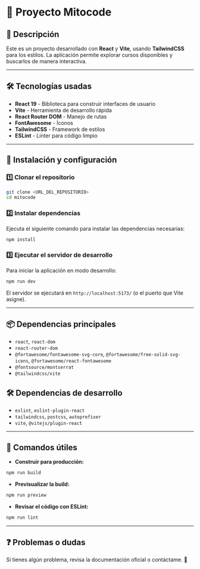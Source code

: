 # 🚀 Proyecto Mitocode

## 📌 Descripción
Este es un proyecto desarrollado con **React** y **Vite**, usando **TailwindCSS** para los estilos. La aplicación permite explorar cursos disponibles y buscarlos de manera interactiva.

---

## 🛠 Tecnologías usadas
- **React 19** - Biblioteca para construir interfaces de usuario
- **Vite** - Herramienta de desarrollo rápida
- **React Router DOM** - Manejo de rutas
- **FontAwesome** - Íconos
- **TailwindCSS** - Framework de estilos
- **ESLint** - Linter para código limpio

---

## 🔹 Instalación y configuración

### 1️⃣ Clonar el repositorio
```sh
git clone <URL_DEL_REPOSITORIO>
cd mitocode
```

### 2️⃣ Instalar dependencias
Ejecuta el siguiente comando para instalar las dependencias necesarias:
```sh
npm install
```

### 3️⃣ Ejecutar el servidor de desarrollo
Para iniciar la aplicación en modo desarrollo:
```sh
npm run dev
```
El servidor se ejecutará en `http://localhost:5173/` (o el puerto que Vite asigne).

---

## 📦 Dependencias principales
- `react`, `react-dom`
- `react-router-dom`
- `@fortawesome/fontawesome-svg-core`, `@fortawesome/free-solid-svg-icons`, `@fortawesome/react-fontawesome`
- `@fontsource/montserrat`
- `@tailwindcss/vite`

## 🛠 Dependencias de desarrollo
- `eslint`, `eslint-plugin-react`
- `tailwindcss`, `postcss`, `autoprefixer`
- `vite`, `@vitejs/plugin-react`

---

## 🚀 Comandos útiles
- **Construir para producción:**
```sh
npm run build
```
- **Previsualizar la build:**
```sh
npm run preview
```
- **Revisar el código con ESLint:**
```sh
npm run lint
```

---

## ❓ Problemas o dudas
Si tienes algún problema, revisa la documentación oficial o contáctame. 🚀

